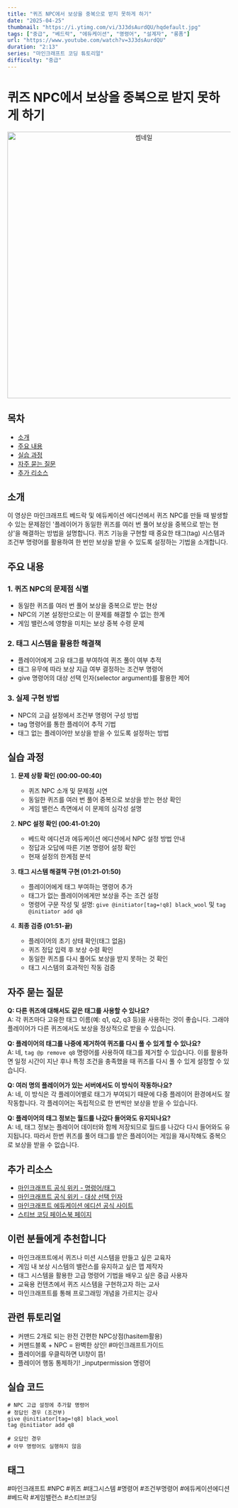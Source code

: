 ```yaml
---
title: "퀴즈 NPC에서 보상을 중복으로 받지 못하게 하기"
date: "2025-04-25"
thumbnail: "https://i.ytimg.com/vi/3J3dsAurdQU/hqdefault.jpg"
tags: ["중급", "베드락", "에듀케이션", "명령어", "설계자", "롱폼"]
url: "https://www.youtube.com/watch?v=3J3dsAurdQU"
duration: "2:13"
series: "마인크래프트 코딩 튜토리얼"
difficulty: "중급"
---
```


# 퀴즈 NPC에서 보상을 중복으로 받지 못하게 하기

<div align="center">
<img src="https://i.ytimg.com/vi/3J3dsAurdQU/hqdefault.jpg" alt="썸네일" width="600"/>
</div>

## 목차
- [소개](#소개)
- [주요 내용](#주요-내용)
- [실습 과정](#실습-과정)
- [자주 묻는 질문](#자주-묻는-질문)
- [추가 리소스](#추가-리소스)

## 소개
이 영상은 마인크래프트 베드락 및 에듀케이션 에디션에서 퀴즈 NPC를 만들 때 발생할 수 있는 문제점인 '플레이어가 동일한 퀴즈를 여러 번 풀어 보상을 중복으로 받는 현상'을 해결하는 방법을 설명합니다. 퀴즈 기능을 구현할 때 중요한 태그(tag) 시스템과 조건부 명령어를 활용하여 한 번만 보상을 받을 수 있도록 설정하는 기법을 소개합니다.

## 주요 내용

### 1. 퀴즈 NPC의 문제점 식별
- 동일한 퀴즈를 여러 번 풀어 보상을 중복으로 받는 현상
- NPC의 기본 설정만으로는 이 문제를 해결할 수 없는 한계
- 게임 밸런스에 영향을 미치는 보상 중복 수령 문제

### 2. 태그 시스템을 활용한 해결책
- 플레이어에게 고유 태그를 부여하여 퀴즈 풀이 여부 추적
- 태그 유무에 따라 보상 지급 여부 결정하는 조건부 명령어
- give 명령어의 대상 선택 인자(selector argument)를 활용한 제어

### 3. 실제 구현 방법
- NPC의 고급 설정에서 조건부 명령어 구성 방법
- tag 명령어를 통한 플레이어 추적 기법
- 태그 없는 플레이어만 보상을 받을 수 있도록 설정하는 방법

## 실습 과정

1. **문제 상황 확인 (00:00-00:40)**
   - 퀴즈 NPC 소개 및 문제점 시연
   - 동일한 퀴즈를 여러 번 풀어 중복으로 보상을 받는 현상 확인
   - 게임 밸런스 측면에서 이 문제의 심각성 설명

2. **NPC 설정 확인 (00:41-01:20)**
   - 베드락 에디션과 에듀케이션 에디션에서 NPC 설정 방법 안내
   - 정답과 오답에 따른 기본 명령어 설정 확인
   - 현재 설정의 한계점 분석

3. **태그 시스템 해결책 구현 (01:21-01:50)**
   - 플레이어에게 태그 부여하는 명령어 추가
   - 태그가 없는 플레이어에게만 보상을 주는 조건 설정
   - 명령어 구문 작성 및 설명: `give @initiator[tag=!q8] black_wool` 및 `tag @initiator add q8`

4. **최종 검증 (01:51-끝)**
   - 플레이어의 초기 상태 확인(태그 없음)
   - 퀴즈 정답 입력 후 보상 수령 확인
   - 동일한 퀴즈를 다시 풀어도 보상을 받지 못하는 것 확인
   - 태그 시스템의 효과적인 작동 검증

## 자주 묻는 질문

**Q: 다른 퀴즈에 대해서도 같은 태그를 사용할 수 있나요?**  
A: 각 퀴즈마다 고유한 태그 이름(예: q1, q2, q3 등)을 사용하는 것이 좋습니다. 그래야 플레이어가 다른 퀴즈에서도 보상을 정상적으로 받을 수 있습니다.

**Q: 플레이어의 태그를 나중에 제거하여 퀴즈를 다시 풀 수 있게 할 수 있나요?**  
A: 네, `tag @p remove q8` 명령어를 사용하여 태그를 제거할 수 있습니다. 이를 활용하면 일정 시간이 지난 후나 특정 조건을 충족했을 때 퀴즈를 다시 풀 수 있게 설정할 수 있습니다.

**Q: 여러 명의 플레이어가 있는 서버에서도 이 방식이 작동하나요?**  
A: 네, 이 방식은 각 플레이어별로 태그가 부여되기 때문에 다중 플레이어 환경에서도 잘 작동합니다. 각 플레이어는 독립적으로 한 번씩만 보상을 받을 수 있습니다.

**Q: 플레이어의 태그 정보는 월드를 나갔다 들어와도 유지되나요?**  
A: 네, 태그 정보는 플레이어 데이터와 함께 저장되므로 월드를 나갔다 다시 들어와도 유지됩니다. 따라서 한번 퀴즈를 풀어 태그를 받은 플레이어는 게임을 재시작해도 중복으로 보상을 받을 수 없습니다.

## 추가 리소스
- [마인크래프트 공식 위키 - 명령어/태그](https://minecraft.fandom.com/wiki/Commands/tag)
- [마인크래프트 공식 위키 - 대상 선택 인자](https://minecraft.fandom.com/wiki/Target_selectors)
- [마인크래프트 에듀케이션 에디션 공식 사이트](https://education.minecraft.net/)
- [스티브 코딩 페이스북 페이지](https://www.facebook.com/stvcoding/)

## 이런 분들에게 추천합니다
- 마인크래프트에서 퀴즈나 미션 시스템을 만들고 싶은 교육자
- 게임 내 보상 시스템의 밸런스를 유지하고 싶은 맵 제작자
- 태그 시스템을 활용한 고급 명령어 기법을 배우고 싶은 중급 사용자
- 교육용 컨텐츠에서 퀴즈 시스템을 구현하고자 하는 교사
- 마인크래프트를 통해 프로그래밍 개념을 가르치는 강사

## 관련 튜토리얼
- 커맨드 2개로 되는 완전 간편한 NPC상점(hasitem활용)
- 커맨드블록 + NPC = 완벽한 상인! #마인크래프트가이드
- 플레이어를 우클릭하면 UI창이 뜸!
- 플레이어 행동 통제하기! _inputpermission 명령어

## 실습 코드
```
# NPC 고급 설정에 추가할 명령어
# 정답인 경우 (조건부)
give @initiator[tag=!q8] black_wool
tag @initiator add q8

# 오답인 경우
# 아무 명령어도 실행하지 않음
```

## 태그
#마인크래프트 #NPC #퀴즈 #태그시스템 #명령어 #조건부명령어 #에듀케이션에디션 #베드락 #게임밸런스 #스티브코딩